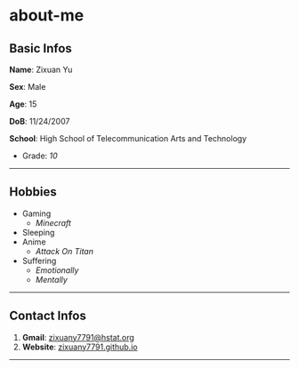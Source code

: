 # about-me

## Basic Infos

**Name**: Zixuan Yu

**Sex**: Male

**Age**: 15

**DoB**: 11/24/2007

**School**: High School of Telecommunication Arts and Technology
* Grade: _10_

---


## Hobbies

* Gaming
  * _Minecraft_
* Sleeping
* Anime
  * _Attack On Titan_
* Suffering
  * _Emotionally_
  * _Mentally_

---

## Contact Infos
1. **Gmail**: zixuany7791@hstat.org
2. **Website**: [zixuany7791.github.io](zixuany7791.github.io)

---




